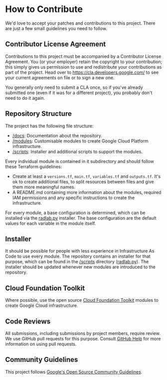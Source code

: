 # How to Contribute

We'd love to accept your patches and contributions to this project. There are
just a few small guidelines you need to follow.

## Contributor License Agreement

Contributions to this project must be accompanied by a Contributor License
Agreement. You (or your employer) retain the copyright to your contribution;
this simply gives us permission to use and redistribute your contributions as
part of the project. Head over to <https://cla.developers.google.com/> to see
your current agreements on file or to sign a new one.

You generally only need to submit a CLA once, so if you've already submitted one
(even if it was for a different project), you probably don't need to do it
again.

## Repository Structure

The project has the following file structure:
- [/docs](../docs): Documentation about the repository.
- [/modules](../modules): Customisable modules to create Google Cloud Platform infrastructure.
- [/scripts](../scripts): Installer and additional scripts to support the modules.

Every individual module is contained in it subdirectory and should follow these Terraform guidelines:

- Create at least a `versions.tf`, `main.tf`, `variables.tf` and `outputs.tf`.  It's ok to create additional files, to split resources between files and give them more meaningful names. 
- A README.md containing more information about the modules, required IAM permissions and any specific instructions to create the infrastructure.

For every module, a base configuration is determined, which can be installed via the [radlab.py](../scripts/INSTALLER.md) installer.  The base configuration are the default values for each variable in the module itself.

## Installer
It should be possible for people with less experience in Infrastructure As Code to use every module.  The repository contains an installer for that purpose, which can be found in the [/scripts](../scripts) directory ([radlab.py](../scripts/radlab.py)).  The installer should be updated whenever new modules are introduced to the repository.

## Cloud Foundation Toolkit
Where possible, use the open source [Cloud Foundation Toolkit](https://cloud.google.com/foundation-toolkit) modules to create Google Cloud infrastructure.

## Code Reviews

All submissions, including submissions by project members, require review. We
use GitHub pull requests for this purpose. Consult
[GitHub Help](https://help.github.com/articles/about-pull-requests/) for more
information on using pull requests.

## Community Guidelines

This project follows [Google's Open Source Community
Guidelines](https://opensource.google/conduct/).